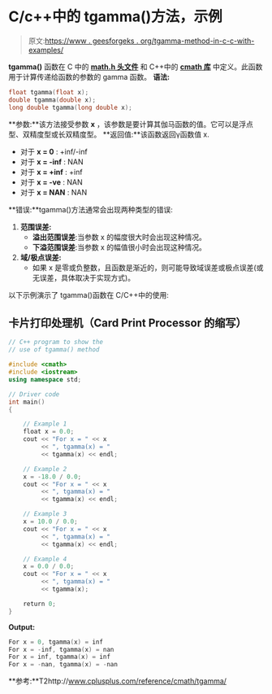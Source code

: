 # C/c++中的 tgamma()方法，示例

> 原文:[https://www . geesforgeks . org/tgamma-method-in-c-c-with-examples/](https://www.geeksforgeeks.org/tgamma-method-in-c-c-with-examples/)

**tgamma()** 函数在 C 中的 [**math.h 头文件**](https://www.geeksforgeeks.org/c-library-math-h-functions/) 和 C++中的 [**cmath 库**](https://www.geeksforgeeks.org/c-mathematical-functions/) 中定义。此函数用于计算传递给函数的参数的 gamma 函数。
**语法:**

```cpp
float tgamma(float x);  
double tgamma(double x);  
long double tgamma(long double x);  
```

**参数:**该方法接受参数 **x** ，该参数是要计算其伽马函数的值。它可以是浮点型、双精度型或长双精度型。
**返回值:**该函数返回γ函数值 x.

*   对于 **x = 0** : +inf/-inf
*   对于 **x = -inf** : NAN
*   对于 **x = +inf** : +inf
*   对于 **x = -ve** : NAN
*   对于 **x = NAN** : NAN

**错误:**tgamma()方法通常会出现两种类型的错误:

1.  **范围误差:**
    *   **溢出范围误差**:当参数 x 的幅度很大时会出现这种情况。
    *   **下溢范围误差**:当参数 x 的幅值很小时会出现这种情况。
2.  **域/极点误差:**
    *   如果 x 是零或负整数，且函数是渐近的，则可能导致域误差或极点误差(或无误差，具体取决于实现方式)。

以下示例演示了 tgamma()函数在 C/C++中的使用:

## 卡片打印处理机（Card Print Processor 的缩写）

```cpp
// C++ program to show the
// use of tgamma() method

#include <cmath>
#include <iostream>
using namespace std;

// Driver code
int main()
{

    // Example 1
    float x = 0.0;
    cout << "For x = " << x
         << ", tgamma(x) = "
         << tgamma(x) << endl;

    // Example 2
    x = -18.0 / 0.0;
    cout << "For x = " << x
         << ", tgamma(x) = "
         << tgamma(x) << endl;

    // Example 3
    x = 10.0 / 0.0;
    cout << "For x = " << x
         << ", tgamma(x) = "
         << tgamma(x) << endl;

    // Example 4
    x = 0.0 / 0.0;
    cout << "For x = " << x
         << ", tgamma(x) = "
         << tgamma(x);

    return 0;
}
```

**Output:** 

```cpp
For x = 0, tgamma(x) = inf
For x = -inf, tgamma(x) = nan
For x = inf, tgamma(x) = inf
For x = -nan, tgamma(x) = -nan
```

**参考:**T2http://www.cplusplus.com/reference/cmath/tgamma/